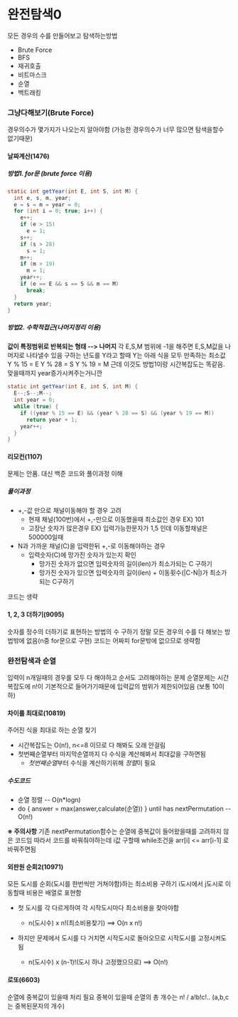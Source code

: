 # 완전탐색0
모든 경우의 수를 만들어보고 탐색하는방법
- Brute Force
- BFS
- 재귀호출
- 비트마스크
- 순열
- 백트래킹

### 그냥다해보기(Brute Force)
경우의수가 몇가지가 나오는지 알아야함
(가능한 경우의수가 너무 많으면 탐색을할수 없기때문)

#### 날짜계산(1476)
##### 방법1. for문 (brute force 이용)
```java
static int getYear(int E, int S, int M) {
  int e, s, m, year;
  e = s = m = year = 0;
  for (int i = 0; true; i++) {
    e++;
    if (e > 15)
      e = 1;
    s++;
    if (s > 28)
      s = 1;
    m++;
    if (m > 19)
      m = 1;
    year++;
    if (e == E && s == S && m == M)
      break;
  }
  return year;
}
```
##### 방법2. 수학적접근(나머지정리 이용)
**값이 특정범위로 반복되는 형태 --> 나머지**
각 E,S,M 범위에 -1을 해주면 E,S,M값을 나머지로 나타낼수 있음
구하는 년도를 Y라고 할때 Y는 아래 식을 모두 만족하는 최소값
Y % 15 = E
Y % 28 = S
Y % 19 = M
근데 이것도 방법1이랑 시간복잡도는 똑같음. 맞을때까지 year증가시켜주는거니깐

```java
static int getYear(int E, int S, int M) {
  E--;S--;M--;
  int year = 0;
  while (true) {
    if ((year % 15 == E) && (year % 28 == S) && (year % 19 == M))
      return year + 1;
    year++;
  }
}
```

#### 리모컨(1107)
문제는 안품. 대신 백준 코드와 풀이과정 이해

##### 풀이과정
- +,-값 만으로 채널이동해야 할 경우 고려
  + 현재 채널(100번)에서 +,-만으로 이동했을때 최소값인 경우 EX) 101
  + 고장난 숫자가 많은경우 EX) 입력가능한문자가 1,5 인데 이동할채널은 500000일때
- N과 가까운 채널(C)을 입력한뒤 +,-로 이동해야하는 경우
  + 입력숫자(C)에 망가진 숫자가 있는지 확인
    * 망가진 숫자가 없으면 입력숫자의 길이(len)가 최소가되는 C 구하기
    * 망가진 숫자가 있으면 입력숫자의 길이(len) + 이동횟수(|C-N|)가 최소가되는 C구하기

코드는 생략

#### 1, 2, 3 더하기(9095)
숫자를 정수의 더하기로 표현하는 방법의 수 구하기
정말 모든 경우의 수를 다 해보는 방법밖에 없음(n중 for문으로 구현)
코드는 어짜피 for문밖에 없으므로 생략함

### 완전탐색과 순열
입력이 n개일때의 경우를 모두 다 해야하고 순서도 고려해야하는 문제
순열문제는 시간복잡도에 n!이 기본적으로 들어가기때문에 입력값의 범위가 제한되어있음
(보통 10이하)

#### 차이를 최대로(10819)
주어진 식을 최대로 하는 순열 찾기
- 시간복잡도는 O(n!), n<=8 이므로 다 해봐도 오래 안걸림
- 첫번째순열부터 마지막순열까지 다 수식을 계산해봐서 최대값을 구하면됨
  + *첫번째순열*부터 수식을 계산하기위해 *정렬*이 필요

##### 수도코드
- 순열 정렬 -- O(n*logn)
- do { answer = max(answer,calculate(순열)) } until has nextPermutation -- O(n!)

**※ 주의사항**
기존 nextPermutation함수는 순열에 중복값이 들어왔을때를 고려하지 않은 코드임
따라서 코드를 바꿔줘야하는데 i값 구할때 while조건을 arr[i] <= arr[i-1] 로 바꿔주면됨

#### 외판원 순회2(10971)
모든 도시를 순회(도시를 한번씩만 거쳐야함)하는 최소비용 구하기
i도시에서 j도시로 이동할때 비용은 배열로 표현함

* 첫 도시를 각 다르게하여 각 시작도시마다 최소비용을 찾아야함
  - n(도시수) x n!(최소비용찾기) ==> O(n x n!)

* 하지만 문제에서 도시를 다 거치면 시작도시로 돌아오므로 시작도시를 고정시켜도 됨
  - n(도시수) x (n-1)!(도시 하나 고정했으므로) ==> O(n!)

#### 로또(6603)
순열에 중복값이 있을때 처리 필요
중복이 있을때 순열의 총 개수는 n! / a!b!c!.. (a,b,c는 중복된문자의 개수)
